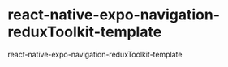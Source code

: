 # react-native-expo-navigation-reduxToolkit-template
react-native-expo-navigation-reduxToolkit-template
